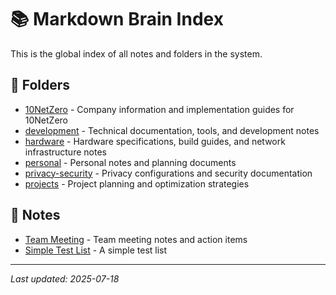 # 📚 Markdown Brain Index

This is the global index of all notes and folders in the system.

## 📁 Folders

- [10NetZero](10NetZero/) - Company information and implementation guides for 10NetZero
- [development](development/) - Technical documentation, tools, and development notes
- [hardware](hardware/) - Hardware specifications, build guides, and network infrastructure notes
- [personal](personal/) - Personal notes and planning documents
- [privacy-security](privacy-security/) - Privacy configurations and security documentation
- [projects](projects/) - Project planning and optimization strategies

## 📄 Notes

- [Team Meeting](team-meeting.md) - Team meeting notes and action items
- [Simple Test List](simple_test_list.md) - A simple test list

---

_Last updated: 2025-07-18_